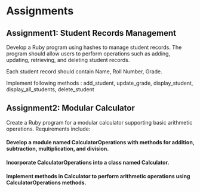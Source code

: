 # Assignments
## Assignment1: Student Records Management
Develop a Ruby program using hashes to manage student records. The program should allow users to perform operations such as adding, updating, retrieving, and deleting student records.

Each student record should contain Name, Roll Number, Grade.

Implement following methods : add_student, update_grade, display_student, display_all_students, delete_student

## Assignment2: Modular Calculator
Create a Ruby program for a modular calculator supporting basic arithmetic operations. Requirements include:

#### Develop a module named CalculatorOperations with methods for addition, subtraction, multiplication, and division.
#### Incorporate CalculatorOperations into a class named Calculator.
#### Implement methods in Calculator to perform arithmetic operations using CalculatorOperations methods.

